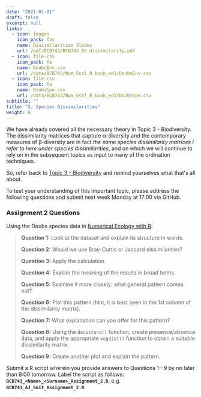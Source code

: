 ```yaml
---
date: "2021-01-01"
draft: false
excerpt: null
links:
  - icon: images
    icon_pack: fas
    name: Dissimilarities Slides
    url: /pdf/BCB743/BCB743_05_dissimilarity.pdf
  - icon: file-csv
    icon_pack: fa
    name: DoubsEnv.csv
    url: /data/BCB743/Num_Ecol_R_book_ed1/DoubsEnv.csv
  - icon: file-csv
    icon_pack: fa
    name: DoubsSpe.csv
    url: /data/BCB743/Num_Ecol_R_book_ed1/DoubsSpe.csv
subtitle: ""
title: "5. Species Dissimilarities"
weight: 6
---
```


<!--- # Topic 5: Species dissimilarities --->

We have already covered all the necessary theory in Topic 3 - Biodiversity. The dissimilarity matrices that capture α-diversity and the contemporary measures of β-diversity are in fact *the same species dissimilarity matrices I refer to here under species dissimilarities*, and on which we will continue to rely on in the subsequent topics as input to many of the ordination techniques.

So, refer back to [Topic 3 - Biodiversity](https://ajsmit.netlify.app/workshops/quantecol/chapters/02-biodiversity/) and remind yourselves what that's all about.

To test your understanding of this important topic, please address the following questions and submit next week Monday at 17:00 via GitHub.

### Assignment 2 Questions

Using the Doubs species data in [Numerical Ecology with R](https://github.com/ajsmit/Quantitative_Ecology/tree/main/Num_Ecol_R_book_ed1):

> **Question 1:** Look at the dataset and explain its structure in words.
>
> **Question 2:** Would we use Bray-Curtis or Jaccard dissimilarities?
>
> **Question 3:** Apply the calculation.
>
> **Question 4:** Explain the meaning of the results in broad terms.
>
> **Question 5:** Examine it more closely: what general pattern comes out?
>
> **Question 6:** Plot this pattern (hint, it is best seen in the 1st column of the dissimilarity matrix).
>
> **Question 7:** What explanation can you offer for this pattern?
>
> **Question 8:** Using the `decostand()` function, create presence/absence data, and apply the appropriate `vegdist()` function to obtain a suitable dissimilarity matrix.
>
> **Question 9:** Create another plot and explain the pattern.

Submit a R script wherein you provide answers to Questions 1--9 by no later than 8:00 tomorrow. Label the script as follows: **`BCB743_<Name>_<Surname>_Assignment_2.R`**, e.g. **`BCB743_AJ_Smit_Assignment_2.R`**.
